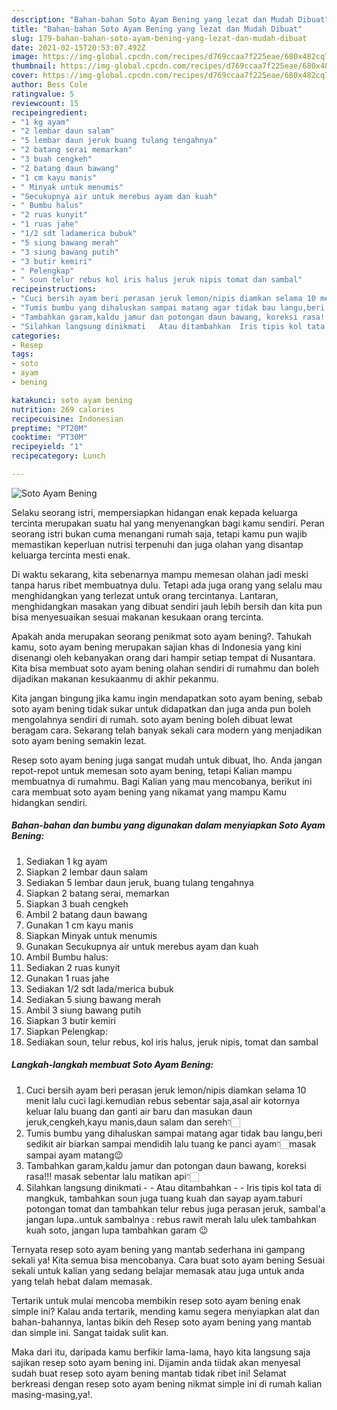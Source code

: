 ```yaml
---
description: "Bahan-bahan Soto Ayam Bening yang lezat dan Mudah Dibuat"
title: "Bahan-bahan Soto Ayam Bening yang lezat dan Mudah Dibuat"
slug: 179-bahan-bahan-soto-ayam-bening-yang-lezat-dan-mudah-dibuat
date: 2021-02-15T20:53:07.492Z
image: https://img-global.cpcdn.com/recipes/d769ccaa7f225eae/680x482cq70/soto-ayam-bening-foto-resep-utama.jpg
thumbnail: https://img-global.cpcdn.com/recipes/d769ccaa7f225eae/680x482cq70/soto-ayam-bening-foto-resep-utama.jpg
cover: https://img-global.cpcdn.com/recipes/d769ccaa7f225eae/680x482cq70/soto-ayam-bening-foto-resep-utama.jpg
author: Bess Cole
ratingvalue: 5
reviewcount: 15
recipeingredient:
- "1 kg ayam"
- "2 lembar daun salam"
- "5 lembar daun jeruk buang tulang tengahnya"
- "2 batang serai memarkan"
- "3 buah cengkeh"
- "2 batang daun bawang"
- "1 cm kayu manis"
- " Minyak untuk menumis"
- "Secukupnya air untuk merebus ayam dan kuah"
- " Bumbu halus"
- "2 ruas kunyit"
- "1 ruas jahe"
- "1/2 sdt ladamerica bubuk"
- "5 siung bawang merah"
- "3 siung bawang putih"
- "3 butir kemiri"
- " Pelengkap"
- " soun telur rebus kol iris halus jeruk nipis tomat dan sambal"
recipeinstructions:
- "Cuci bersih ayam beri perasan jeruk lemon/nipis diamkan selama 10 menit lalu cuci lagi.kemudian rebus sebentar saja,asal air kotornya keluar lalu buang dan ganti air baru dan masukan daun jeruk,cengkeh,kayu manis,daun salam dan sereh👇🏻"
- "Tumis bumbu yang dihaluskan sampai matang agar tidak bau langu,beri sedikit air biarkan sampai mendidih lalu tuang ke panci ayam👇🏻masak sampai ayam matang😉"
- "Tambahkan garam,kaldu jamur dan potongan daun bawang, koreksi rasa!!! masak sebentar lalu matikan api👇🏻"
- "Silahkan langsung dinikmati   Atau ditambahkan  Iris tipis kol tata di mangkuk, tambahkan soun juga tuang kuah dan sayap ayam.taburi potongan tomat dan tambahkan telur rebus juga perasan jeruk, sambal&#39;a jangan lupa..untuk sambalnya : rebus rawit merah lalu ulek tambahkan kuah soto, jangan lupa tambahkan garam 😉"
categories:
- Resep
tags:
- soto
- ayam
- bening

katakunci: soto ayam bening 
nutrition: 269 calories
recipecuisine: Indonesian
preptime: "PT20M"
cooktime: "PT30M"
recipeyield: "1"
recipecategory: Lunch

---
```



![Soto Ayam Bening](https://img-global.cpcdn.com/recipes/d769ccaa7f225eae/680x482cq70/soto-ayam-bening-foto-resep-utama.jpg)

Selaku seorang istri, mempersiapkan hidangan enak kepada keluarga tercinta merupakan suatu hal yang menyenangkan bagi kamu sendiri. Peran seorang istri bukan cuma menangani rumah saja, tetapi kamu pun wajib memastikan keperluan nutrisi terpenuhi dan juga olahan yang disantap keluarga tercinta mesti enak.

Di waktu  sekarang, kita sebenarnya mampu memesan olahan jadi meski tanpa harus ribet membuatnya dulu. Tetapi ada juga orang yang selalu mau menghidangkan yang terlezat untuk orang tercintanya. Lantaran, menghidangkan masakan yang dibuat sendiri jauh lebih bersih dan kita pun bisa menyesuaikan sesuai makanan kesukaan orang tercinta. 



Apakah anda merupakan seorang penikmat soto ayam bening?. Tahukah kamu, soto ayam bening merupakan sajian khas di Indonesia yang kini disenangi oleh kebanyakan orang dari hampir setiap tempat di Nusantara. Kita bisa membuat soto ayam bening olahan sendiri di rumahmu dan boleh dijadikan makanan kesukaanmu di akhir pekanmu.

Kita jangan bingung jika kamu ingin mendapatkan soto ayam bening, sebab soto ayam bening tidak sukar untuk didapatkan dan juga anda pun boleh mengolahnya sendiri di rumah. soto ayam bening boleh dibuat lewat beragam cara. Sekarang telah banyak sekali cara modern yang menjadikan soto ayam bening semakin lezat.

Resep soto ayam bening juga sangat mudah untuk dibuat, lho. Anda jangan repot-repot untuk memesan soto ayam bening, tetapi Kalian mampu membuatnya di rumahmu. Bagi Kalian yang mau mencobanya, berikut ini cara membuat soto ayam bening yang nikamat yang mampu Kamu hidangkan sendiri.

<!--inarticleads1-->

##### Bahan-bahan dan bumbu yang digunakan dalam menyiapkan Soto Ayam Bening:

1. Sediakan 1 kg ayam
1. Siapkan 2 lembar daun salam
1. Sediakan 5 lembar daun jeruk, buang tulang tengahnya
1. Siapkan 2 batang serai, memarkan
1. Siapkan 3 buah cengkeh
1. Ambil 2 batang daun bawang
1. Gunakan 1 cm kayu manis
1. Siapkan  Minyak untuk menumis
1. Gunakan Secukupnya air untuk merebus ayam dan kuah
1. Ambil  Bumbu halus:
1. Sediakan 2 ruas kunyit
1. Gunakan 1 ruas jahe
1. Sediakan 1/2 sdt lada/merica bubuk
1. Sediakan 5 siung bawang merah
1. Ambil 3 siung bawang putih
1. Siapkan 3 butir kemiri
1. Siapkan  Pelengkap:
1. Sediakan  soun, telur rebus, kol iris halus, jeruk nipis, tomat dan sambal




<!--inarticleads2-->

##### Langkah-langkah membuat Soto Ayam Bening:

1. Cuci bersih ayam beri perasan jeruk lemon/nipis diamkan selama 10 menit lalu cuci lagi.kemudian rebus sebentar saja,asal air kotornya keluar lalu buang dan ganti air baru dan masukan daun jeruk,cengkeh,kayu manis,daun salam dan sereh👇🏻
1. Tumis bumbu yang dihaluskan sampai matang agar tidak bau langu,beri sedikit air biarkan sampai mendidih lalu tuang ke panci ayam👇🏻masak sampai ayam matang😉
1. Tambahkan garam,kaldu jamur dan potongan daun bawang, koreksi rasa!!! masak sebentar lalu matikan api👇🏻
1. Silahkan langsung dinikmati  -  - Atau ditambahkan -  - Iris tipis kol tata di mangkuk, tambahkan soun juga tuang kuah dan sayap ayam.taburi potongan tomat dan tambahkan telur rebus juga perasan jeruk, sambal&#39;a jangan lupa..untuk sambalnya : rebus rawit merah lalu ulek tambahkan kuah soto, jangan lupa tambahkan garam 😉




Ternyata resep soto ayam bening yang mantab sederhana ini gampang sekali ya! Kita semua bisa mencobanya. Cara buat soto ayam bening Sesuai sekali untuk kalian yang sedang belajar memasak atau juga untuk anda yang telah hebat dalam memasak.

Tertarik untuk mulai mencoba membikin resep soto ayam bening enak simple ini? Kalau anda tertarik, mending kamu segera menyiapkan alat dan bahan-bahannya, lantas bikin deh Resep soto ayam bening yang mantab dan simple ini. Sangat taidak sulit kan. 

Maka dari itu, daripada kamu berfikir lama-lama, hayo kita langsung saja sajikan resep soto ayam bening ini. Dijamin anda tiidak akan menyesal sudah buat resep soto ayam bening mantab tidak ribet ini! Selamat berkreasi dengan resep soto ayam bening nikmat simple ini di rumah kalian masing-masing,ya!.

